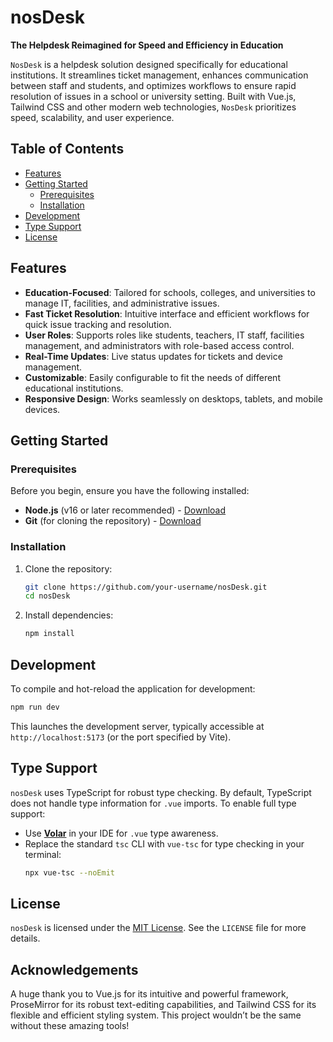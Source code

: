 # nosDesk

**The Helpdesk Reimagined for Speed and Efficiency in Education**

`NosDesk` is a helpdesk solution designed specifically for educational institutions. It streamlines ticket management, enhances communication between staff and students, and optimizes workflows to ensure rapid resolution of issues in a school or university setting. Built with Vue.js, Tailwind CSS and other modern web technologies, `NosDesk` prioritizes speed, scalability, and user experience.

## Table of Contents
- [Features](#features)
- [Getting Started](#getting-started)
  - [Prerequisites](#prerequisites)
  - [Installation](#installation)
- [Development](#development)
- [Type Support](#type-support)
- [License](#license)

## Features
- **Education-Focused**: Tailored for schools, colleges, and universities to manage IT, facilities, and administrative issues.
- **Fast Ticket Resolution**: Intuitive interface and efficient workflows for quick issue tracking and resolution.
- **User Roles**: Supports roles like students, teachers, IT staff, facilities management, and administrators with role-based access control.
- **Real-Time Updates**: Live status updates for tickets and device management.
- **Customizable**: Easily configurable to fit the needs of different educational institutions.
- **Responsive Design**: Works seamlessly on desktops, tablets, and mobile devices.

## Getting Started

### Prerequisites
Before you begin, ensure you have the following installed:
- **Node.js** (v16 or later recommended) - [Download](https://nodejs.org/)
- **Git** (for cloning the repository) - [Download](https://git-scm.com/)

### Installation
1. Clone the repository:
   ```sh
   git clone https://github.com/your-username/nosDesk.git
   cd nosDesk
   ```
2. Install dependencies:
   ```sh
   npm install
   ```

## Development

To compile and hot-reload the application for development:
```sh
npm run dev
```
This launches the development server, typically accessible at `http://localhost:5173` (or the port specified by Vite).

## Type Support
`nosDesk` uses TypeScript for robust type checking. By default, TypeScript does not handle type information for `.vue` imports. To enable full type support:
- Use **[Volar](https://marketplace.visualstudio.com/items?itemName=Vue.volar)** in your IDE for `.vue` type awareness.
- Replace the standard `tsc` CLI with `vue-tsc` for type checking in your terminal:
  ```sh
  npx vue-tsc --noEmit
  ```

## License
`nosDesk` is licensed under the [MIT License](LICENSE). See the `LICENSE` file for more details.

## Acknowledgements

A huge thank you to Vue.js for its intuitive and powerful framework, ProseMirror for its robust text-editing capabilities, and Tailwind CSS for its flexible and efficient styling system. This project wouldn’t be the same without these amazing tools!